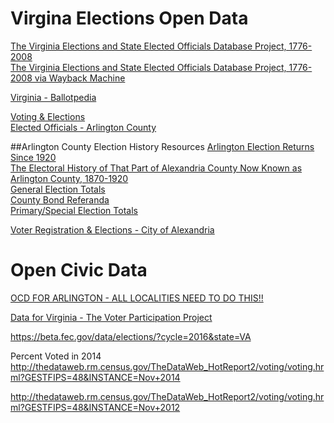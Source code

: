 # Virgina Elections Open Data  

[The Virginia Elections and State Elected Officials Database Project, 1776-2008](http://vavh.iath.virginia.edu/)  
[The Virginia Elections and State Elected Officials Database Project, 1776-2008 via Wayback Machine](http://web.archive.org/web/20130423150019/http://vavh.iath.virginia.edu)  



[Virginia - Ballotpedia](https://ballotpedia.org/Virginia)  

[Voting & Elections](https://vote.arlingtonva.us/elections/election-results/)  
[Elected Officials - Arlington County](https://vote.arlingtonva.us/elections/election-results/)  

##Arlington County Election History Resources
[Arlington Election Returns Since 1920](https://arlingtonva.s3.amazonaws.com/wp-content/uploads/sites/3/2013/09/Candidate_History.pdf)  
[The Electoral History of That Part of Alexandria County Now Known as Arlington County, 1870-1920](https://arlingtonva.s3.amazonaws.com/wp-content/uploads/sites/3/2013/10/Pre-1920_Candidate_History.pdf)  
[General Election Totals](https://arlingtonva.s3.amazonaws.com/wp-content/uploads/sites/3/2013/09/GenElStats.pdf)  
[County Bond Referanda](https://arlingtonva.s3.amazonaws.com/wp-content/uploads/sites/3/2013/10/Bonds_history.pdf)  
[Primary/Special Election Totals](https://arlingtonva.s3.amazonaws.com/wp-content/uploads/sites/3/2013/10/PriSpecStats.pdf)  

[Voter Registration & Elections - City of Alexandria](https://www.alexandriava.gov/Elections)  

# Open Civic Data  
[OCD FOR ARLINGTON - ALL LOCALITIES NEED TO DO THIS!!](https://vote.arlingtonva.us/elections/elected-officials/)  


[Data for Virginia - The Voter Participation Project](http://data.voterparticipation.org/states/VA/)  






https://beta.fec.gov/data/elections/?cycle=2016&state=VA


Percent Voted in 2014
http://thedataweb.rm.census.gov/TheDataWeb_HotReport2/voting/voting.hrml?GESTFIPS=48&INSTANCE=Nov+2014

http://thedataweb.rm.census.gov/TheDataWeb_HotReport2/voting/voting.hrml?GESTFIPS=48&INSTANCE=Nov+2012

